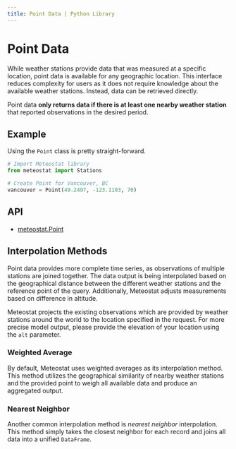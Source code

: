 ```yaml
---
title: Point Data | Python Library
---
```


# Point Data

While weather stations provide data that was measured at a specific location, point data is available for any geographic location. This interface reduces complexity for users as it does not require knowledge about the available weather stations. Instead, data can be retrieved directly.

Point data **only returns data if there is at least one nearby weather station** that reported observations in the desired period.

## Example

Using the `Point` class is pretty straight-forward.

```python
# Import Meteostat library
from meteostat import Stations

# Create Point for Vancouver, BC
vancouver = Point(49.2497, -123.1193, 70)
```

## API

* [meteostat.Point](api/point/)

## Interpolation Methods

Point data provides more complete time series, as observations of multiple stations are joined together. The data output is being interpolated based on the geographical distance between the different weather stations and the reference point of the query. Additionally, Meteostat adjusts measurements based on difference in altitude.

Meteostat projects the existing observations which are provided by weather stations around the world to the location specified in the request. For more precise model output, please provide the elevation of your location using the `alt` parameter.

### Weighted Average

By default, Meteostat uses weighted averages as its interpolation method. This method utilizes the geographical similarity of nearby weather stations and the provided point to weigh all available data and produce an aggregated output.

### Nearest Neighbor

Another common interpolation method is _nearest neighbor_ interpolation. This method simply takes the closest neighbor for each record and joins all data into a unified `DataFrame`.
